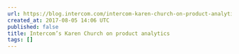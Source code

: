 ```yaml
---
url: https://blog.intercom.com/intercom-karen-church-on-product-analytics/
created_at: 2017-08-05 14:06 UTC
published: false
title: Intercom’s Karen Church on product analytics
tags: []
---
```



